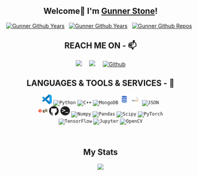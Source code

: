 <h2 align="center"> Welcome👋 I'm <a href=https://gunnerstone.github.io/>Gunner Stone</a>! </h2>
<p align="center">
	<a target="_blank" href="https://github.com/gunnerstone"><img src="https://badges.pufler.dev/years/gunnerstone?color=blue" alt="Gunner Github Years" width="70" /></a>&nbsp;&nbsp;
	<a target="_blank" href="https://github.com/gunnerstone"><img src="https://komarev.com/ghpvc/?username=gunnerstone&color=blue" alt="Gunner Github Years" width="120" /></a>&nbsp;&nbsp;
	<a target="_blank" href="https://github.com/gunnerstone"><img src="https://badges.pufler.dev/repos/gunnerstone?color=blue" alt="Gunner Github Repos" width="80" /></a>&nbsp;&nbsp;
</p>
<h2 align="center"> REACH ME ON - 📫 </h2>

<p align="center">
  <a href="https://www.linkedin.com/in/gunner-stone-0a1a02117/"><img src="https://img.shields.io/badge/linkedin-%230077B5.svg?&style=for-the-badge&logo=linkedin&logoColor=white" /></a>&nbsp;&nbsp;&nbsp;&nbsp;
  <a href="mailto:gunnerinlv@gmail.com?subject=Hello%20Gunner,%20From%20Your%20Github%20Page"><img src="https://img.shields.io/badge/gmail-%23D14836.svg?&style=for-the-badge&logo=gmail&logoColor=white" /></a>&nbsp;&nbsp;&nbsp;&nbsp;
  <a href="https://github.com/gunnerstone" target="_blank"><img alt="Github" src="https://img.shields.io/badge/GitHub-%2312100E.svg?&style=for-the-badge&logo=Github&logoColor=white" /></a>
</p>

<h2 align="center"> LANGUAGES & TOOLS & SERVICES - 🧰 </h2>

<p align="center">
  <code><img width="5%"  alt="Visual Studio Code" width="26px" src="https://raw.githubusercontent.com/github/explore/80688e429a7d4ef2fca1e82350fe8e3517d3494d/topics/visual-studio-code/visual-studio-code.png" /></code>
  <code><img width="5%"  alt="Python" width="26px" src="https://github.com/yurijserrano/Github-Profile-Readme-Logos/blob/master/programming%20languages/python.svg"/></code>
  <code><img width="5%"  alt="C++" width="26px" src="https://github.com/yurijserrano/Github-Profile-Readme-Logos/blob/master/programming%20languages/c%2B%2B.svg" /></code>
  <code><img width="5%"  alt="MongoDB" width="26px" src="https://www.vectorlogo.zone/logos/mongodb/mongodb-icon.svg" /></code>
  <code><img width="5%"  alt="SQL" width="26px" src="https://raw.githubusercontent.com/github/explore/80688e429a7d4ef2fca1e82350fe8e3517d3494d/topics/sql/sql.png" /></code>
  <code><img width="5%"  alt="MySQL" width="26px" src="https://raw.githubusercontent.com/github/explore/80688e429a7d4ef2fca1e82350fe8e3517d3494d/topics/mysql/mysql.png" /></code>
  <code><img width="5%"  alt="JSON" width="26px" src="https://github.com/yurijserrano/Github-Profile-Readme-Logos/blob/master/others/json.svg" /></code>
  <br/>
  <code><img width="5%"  alt="Git" width="26px" src="https://raw.githubusercontent.com/github/explore/80688e429a7d4ef2fca1e82350fe8e3517d3494d/topics/git/git.png" /></code>
  <code><img width="5%"  alt="GitHub" width="26px" src="https://raw.githubusercontent.com/github/explore/78df643247d429f6cc873026c0622819ad797942/topics/github/github.png" /></code>
  <code><img width="5%"  alt="Terminal" width="26px" src="https://raw.githubusercontent.com/github/explore/80688e429a7d4ef2fca1e82350fe8e3517d3494d/topics/terminal/terminal.png" /></code>
  <code><img width="5%"  alt="Numpy" width="26px" src="https://gunnerstone.github.io/images/numpy_icon.png" /></code>
  <code><img width="5%"  alt="Pandas" width="26px" src="https://upload.wikimedia.org/wikipedia/commons/2/22/Pandas_mark.svg" /></code>
  <code><img width="5%"  alt="Scipy" width="26px" src="https://github.com/valohai/ml-logos/blob/master/scipy.svg" /></code>
  <code><img width="5%"  alt="PyTorch" width="26px" src="https://api.iconify.design/logos/pytorch.svg" /></code>
  <br/>
  <code><img width="5%"  alt="TensorFlow" width="26px" src="https://github.com/valohai/ml-logos/blob/master/tensorflow-tf.svg" /></code>
  <code><img width="5%"  alt="Jupyter" width="26px" src="https://gunnerstone.github.io/images/jupyter_icon.png" /></code>
  <code><img width="5%"  alt="OpenCV" width="26px" src="https://gunnerstone.github.io/images/opencv_icon.png" /></code>

</p>
<br/>

<h2 align="center"> My Stats </h2>

<!--<p align="center">
	<a target="_blank" href="https://github.com/gunnerstone/github-readme-stats"><img src="https://github-readme-stats.vercel.app/api?username=gunnerstone&show_icons=true&theme=dark&count_private=true" width="400" /></a>
</p>-->

<p align="center">
	<a target="_blank" href="https://github.com/gunnerstone/github-readme-stats"><img src="https://github-readme-stats.vercel.app/api/top-langs/?username=gunnerstone&show_icons=true&theme=dark&count_private=true&layout=compact" width="400" /></a>
</p>

<br/>
<br/>
